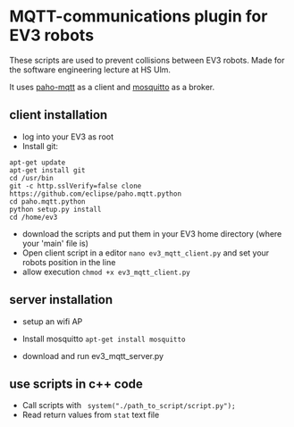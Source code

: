 # MQTT-communications plugin for EV3 robots

These scripts are used to prevent collisions between EV3 robots.
Made for the software engineering lecture at HS Ulm.

It uses [paho-mqtt](https://github.com/eclipse/paho.mqtt.python) as a client and [mosquitto](https://mosquitto.org/) as a broker.


## client installation
* log into your EV3 as root
* Install git:
```
apt-get update
apt-get install git
cd /usr/bin
git -c http.sslVerify=false clone https://github.com/eclipse/paho.mqtt.python
cd paho.mqtt.python
python setup.py install
cd /home/ev3
```
* download the scripts and put them in your EV3 home directory (where your 'main' file is)
* Open client script in a editor
`nano ev3_mqtt_client.py`
and set your robots position in the line
* allow execution
`chmod +x ev3_mqtt_client.py`

## server installation
* setup an wifi AP
* Install mosquitto
`apt-get install mosquitto`

* download and run ev3_mqtt_server.py

## use scripts in c++ code
* Call scripts with ` system("./path_to_script/script.py");`
* Read return values from `stat` text file

